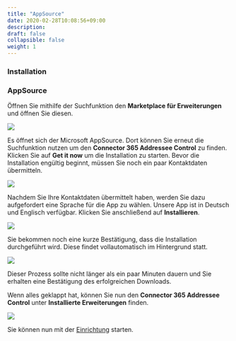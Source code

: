 ```yaml
---
title: "AppSource"
date: 2020-02-28T10:08:56+09:00
description: 
draft: false
collapsible: false
weight: 1
---
```

### Installation

### AppSource

Öffnen Sie mithilfe der Suchfunktion den **Marketplace für Erweiterungen** und öffnen Sie diesen.

![](images/XRechnung/marketplacesuch.PNG)

Es öffnet sich der Microsoft AppSource. Dort können Sie erneut die Suchfunktion nutzen um den **Connector 365 Addressee Control** zu finden. Klicken Sie auf **Get it now** um die Installation zu starten. Bevor die Installation engültig beginnt, müssen Sie noch ein paar Kontaktdaten übermitteln.

![](images/apps/Addresse_Control/AddresseeControlAppSourceDe.png)

Nachdem Sie Ihre Kontaktdaten übermittelt haben, werden Sie dazu aufgefordert eine Sprache für die App zu wählen. Unsere App ist in Deutsch und Englisch verfügbar. Klicken Sie anschließend auf **Installieren**.

![](images/XRechnung/xrechnungsprache.PNG)

Sie bekommen noch eine kurze Bestätigung, dass die Installation durchgeführt wird. Diese findet vollautomatisch im Hintergrund statt.

![](images/XRechnung/xrechnunginstallation.PNG)

Dieser Prozess sollte nicht länger als ein paar Minuten dauern und Sie erhalten eine Bestätigung des erfolgreichen Downloads.

Wenn alles geklappt hat, können Sie nun den **Connector 365 Addressee Control** unter **Installierte Erweiterungen** finden.

![](images/apps/Addresse_Control/AddresseeControlErwVerwDe.png)

Sie können nun mit der [Einrichtung](de-de/apps/addressee-control/first-steps/setup/) starten.




